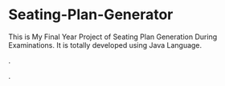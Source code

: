 # Seating-Plan-Generator

This is My Final Year Project of Seating Plan Generation During Examinations. It is totally developed using Java Language.












.
































































































































































































































































.






































